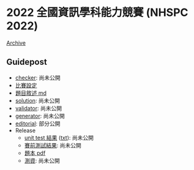 # 2022 全國資訊學科能力競賽 (NHSPC 2022)

[Archive](https://www.twpca.org/)

## Guidepost

- [checker](checker/): 尚未公開
- [比賽設定](config/)
- [題目敘述 md](problems/)
- [solution](solution/): 尚未公開
- [validator](validator/): 尚未公開
- [generator](generator/): 尚未公開
- [editorial](https://nhspc2022.twpca.org/editorial/editorial): 部分公開
- Release
  - [unit test 結果](https://nhspc2022.twpca.org/release/unittest.html) ([txt](release/unittest.txt)): 尚未公開
  - [賽前測試結果](https://nhspc2022.twpca.org/release/result.html): 尚未公開
  - [題本 pdf](https://nhspc2022.twpca.org/release/problems/problems.pdf)
  - [測資](release/testdata): 尚未公開
